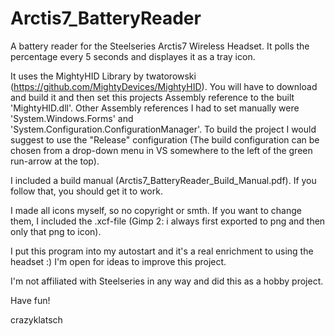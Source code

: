 # Arctis7_BatteryReader
A battery reader for the Steelseries Arctis7 Wireless Headset. It polls the percentage every 5 seconds and displayes it as a tray icon.

It uses the MightyHID Library by twatorowski (https://github.com/MightyDevices/MightyHID). You will have to download and build it and then set this projects Assembly reference to the built 'MightyHID.dll'. Other Assembly references I had to set manually were 'System.Windows.Forms' and 'System.Configuration.ConfigurationManager'.
To build the project I would suggest to use the "Release" configuration (The build configuration can be chosen from a drop-down menu in VS somewhere to the left of the green run-arrow at the top).

I included a build manual (Arctis7_BatteryReader_Build_Manual.pdf). If you follow that, you should get it to work.

I made all icons myself, so no copyright or smth. If you want to change them, I included the .xcf-file (Gimp 2: i always first exported to png and then only that png to icon).

I put this program into my autostart and it's a real enrichment to using the headset :)
I'm open for ideas to improve this project.

I'm not affiliated with Steelseries in any way and did this as a hobby project.

Have fun!

crazyklatsch

